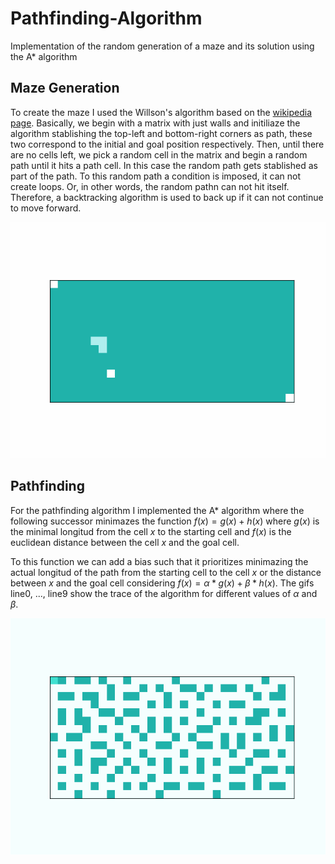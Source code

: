 # Pathfinding-Algorithm
Implementation of the random generation of a maze and its solution using the A* algorithm

## Maze Generation

To create the maze I used the Willson's algorithm based on the [wikipedia page](https://en.wikipedia.org/wiki/Maze_generation_algorithm). Basically, we begin with a matrix with just walls and initiliaze the algorithm stablishing the top-left and bottom-right corners as path, these two correspond to the initial and goal position respectively. Then, until there are no cells left, we pick a random cell in the matrix and begin a random path until it hits a path cell. In this case the random path gets stablished as part of the path. To this random path a condition is imposed, it can not create loops. Or, in other words, the random pathn can not hit itself. Therefore, a backtracking algorithm is used to back up if it can not continue to move forward.


<p align="center">
  <img src="https://github.com/JustOneMorePlayer/Pathfinding-Algorithm/blob/main/READMEImages/line.gif">
</p>

 ## Pathfinding

For the pathfinding algorithm I implemented the A* algorithm where the following successor minimazes the function $f(x) = g(x) + h(x)$ where $g(x)$ is the minimal longitud from the cell $x$ to the starting cell and $f(x)$ is the euclidean distance between the cell $x$ and the goal cell.

To this function we can add a bias such that it prioritizes minimazing the actual longitud of the path from the starting cell to the cell $x$ or the distance between $x$ and the goal cell considering $f(x) = \alpha * g(x) + \beta * h(x)$. The gifs line0, ..., line9 show the trace of the algorithm for different values of $\alpha$ and $\beta$.

<p align="center">
  <img src="https://github.com/JustOneMorePlayer/Pathfinding-Algorithm/blob/main/READMEImages/line0.gif">
</p>
